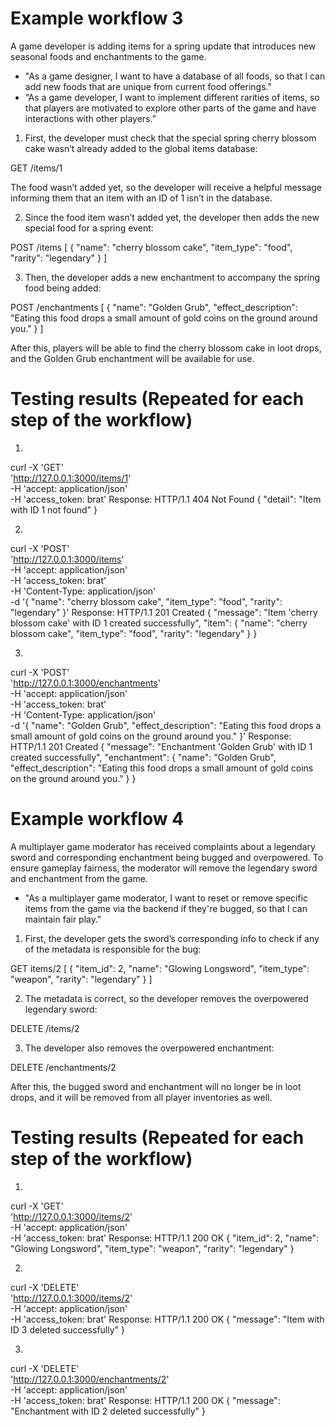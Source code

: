 # Example workflow 3
A game developer is adding items for a spring update that introduces new seasonal foods and enchantments to the game.

- "As a game designer, I want to have a database of all foods, so that I can add new foods that are unique from current food offerings."
- “As a game developer, I want to implement different rarities of items, so that players are motivated to explore other parts of the game and have interactions with other players.”

1. First, the developer must check that the special spring cherry blossom cake wasn’t already added to the global items database:

GET /items/1

The food wasn’t added yet, so the developer will receive a helpful message informing them that an item with an ID of 1 isn’t in the database.

2. Since the food item wasn’t added yet, the developer then adds the new special food for a spring event:

POST /items
[
  {
    "name": "cherry blossom cake",
    "item_type": "food",
    "rarity": "legendary"
  }
]

3. Then, the developer adds a new enchantment to accompany the spring food being added:

POST /enchantments
[
  {
    "name": "Golden Grub",
    "effect_description": "Eating this food drops a small amount of gold coins on the ground around you."
  }
]

After this, players will be able to find the cherry blossom cake in loot drops, and the Golden Grub enchantment will be available for use.

# Testing results (Repeated for each step of the workflow)
1.
curl -X 'GET' \
  'http://127.0.0.1:3000/items/1' \
  -H 'accept: application/json' \
  -H 'access_token: brat'
Response:
HTTP/1.1 404 Not Found
{
  "detail": "Item with ID 1 not found"
}

2.
curl -X 'POST' \
  'http://127.0.0.1:3000/items' \
  -H 'accept: application/json' \
  -H 'access_token: brat' \
  -H 'Content-Type: application/json' \
  -d '{
  "name": "cherry blossom cake",
  "item_type": "food",
  "rarity": "legendary"
}'
Response:
HTTP/1.1 201 Created
{
  "message": "Item 'cherry blossom cake' with ID 1 created successfully",
  "item": {
    "name": "cherry blossom cake",
    "item_type": "food",
    "rarity": "legendary"
  }
}

3.
curl -X 'POST' \
  'http://127.0.0.1:3000/enchantments' \
  -H 'accept: application/json' \
  -H 'access_token: brat' \
  -H 'Content-Type: application/json' \
  -d '{
  "name": "Golden Grub",
  "effect_description": "Eating this food drops a small amount of gold coins on the ground around you."
}'
Response:
HTTP/1.1 201 Created
{
  "message": "Enchantment 'Golden Grub' with ID 1 created successfully",
  "enchantment": {
    "name": "Golden Grub",
    "effect_description": "Eating this food drops a small amount of gold coins on the ground around you."
  }
}

# Example workflow 4
A multiplayer game moderator has received complaints about a legendary sword and corresponding enchantment being bugged and overpowered. To ensure gameplay fairness, the moderator will remove the legendary sword and enchantment from the game.

- "As a multiplayer game moderator, I want to reset or remove specific items from the game via the backend if they're bugged, so that I can maintain fair play."

1. First, the developer gets the sword’s corresponding info to check if any of the metadata is responsible for the bug:

GET items/2
[
  {
    "item_id": 2,
    "name": "Glowing Longsword",
    "item_type": "weapon",
    "rarity": "legendary"
  }
]

2. The metadata is correct, so the developer removes the overpowered legendary sword:

DELETE /items/2

3. The developer also removes the overpowered enchantment:

DELETE /enchantments/2

After this, the bugged sword and enchantment will no longer be in loot drops, and it will be removed from all player inventories as well.

# Testing results (Repeated for each step of the workflow)
1.

curl -X 'GET' \
  'http://127.0.0.1:3000/items/2' \
  -H 'accept: application/json' \
  -H 'access_token: brat'
Response:
HTTP/1.1 200 OK
{
  "item_id": 2,
  "name": "Glowing Longsword",
  "item_type": "weapon",
  "rarity": "legendary"
}

2.

curl -X 'DELETE' \
  'http://127.0.0.1:3000/items/2' \
  -H 'accept: application/json' \
  -H 'access_token: brat'
Response:
HTTP/1.1 200 OK
{
  "message": "Item with ID 3 deleted successfully"
}

3.

curl -X 'DELETE' \
  'http://127.0.0.1:3000/enchantments/2' \
  -H 'accept: application/json' \
  -H 'access_token: brat'
Response:
HTTP/1.1 200 OK
{
  "message": "Enchantment with ID 2 deleted successfully"
}
